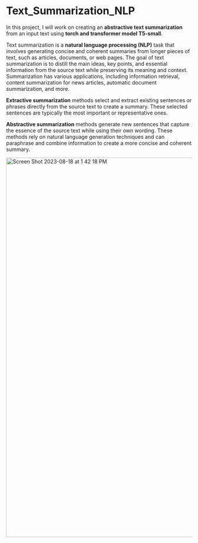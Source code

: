 # Text_Summarization_NLP

In this project, I will work on creating an **abstractive text summarization** from an input text using **torch and transformer model T5-small**. 

Text summarization is a **natural language processing (NLP)** task that involves generating concise and coherent summaries from longer pieces of text, such as articles, documents, or web pages. The goal of text summarization is to distill the main ideas, key points, and essential information from the source text while preserving its meaning and context. Summarization has various applications, including information retrieval, content summarization for news articles, automatic document summarization, and more. 

**Extractive summarization** methods select and extract existing sentences or phrases directly from the source text to create a summary. These selected sentences are typically the most important or representative ones.

**Abstractive summarization** methods generate new sentences that capture the essence of the source text while using their own wording. These methods rely on natural language generation techniques and can paraphrase and combine information to create a more concise and coherent summary.

<img width="1029" alt="Screen Shot 2023-08-18 at 1 42 18 PM" src="https://github.com/mayank8893/Text_Summarization_NLP/assets/69361645/6aa2a8f5-1de1-494e-992e-871b0c004e4a">
